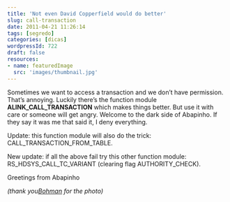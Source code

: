 ```yaml
---
title: 'Not even David Copperfield would do better'
slug: call-transaction
date: 2011-04-21 11:26:14
tags: [segredo]
categories: [dicas]
wordpressId: 722
draft: false
resources:
- name: featuredImage
  src: 'images/thumbnail.jpg'
---
```

Sometimes we want to access a transaction and we don’t have permission. That’s annoying. Luckily there’s the function module **ALINK_CALL_TRANSACTION** which makes things better. But use it with care or someone will get angry. Welcome to the dark side of Abapinho. If they say it was me that said it, I deny everything.

Update: this function module will also do the trick: CALL_TRANSACTION_FROM_TABLE.

New update: if all the above fail try this other function module: RS_HDSYS_CALL_TC_VARIANT (clearing flag AUTHORITY_CHECK).

Greetings from Abapinho

_(thank you[Bohman][1] for the photo)_

   [1]: https://www.flickr.com/photos/bohman/210977249/
